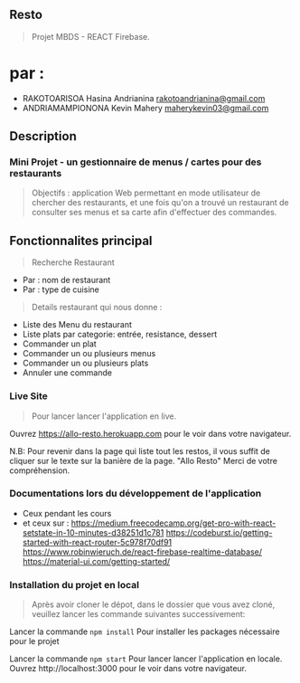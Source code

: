 ## Resto
> Projet MBDS - REACT Firebase.
# par : 
* RAKOTOARISOA Hasina Andrianina rakotoandrianina@gmail.com
* ANDRIAMAMPIONONA Kevin Mahery maherykevin03@gmail.com


## Description

### Mini Projet - un gestionnaire de menus / cartes pour des restaurants
> Objectifs : application Web permettant en mode utilisateur de chercher des restaurants, et une fois qu'on a trouvé un restaurant de consulter ses menus et sa carte afin d'effectuer des commandes.

## Fonctionnalites principal

> Recherche Restaurant

* Par : nom de restaurant
* Par : type de cuisine

> Details restaurant qui nous donne :

* Liste des Menu du restaurant
* Liste plats par categorie: entrée, resistance, dessert
* Commander un plat
* Commander un ou plusieurs menus
* Commander un ou plusieurs plats
* Annuler une commande

### Live Site
> Pour lancer lancer l'application en live.

Ouvrez https://allo-resto.herokuapp.com pour le voir dans votre navigateur. 

N.B: Pour revenir dans la page qui liste tout les restos, il vous suffit de cliquer sur le texte sur la banière de la page.
"Allo Resto"
Merci de votre compréhension.

### Documentations lors du développement de l'application
* Ceux pendant les cours
* et ceux sur :
https://medium.freecodecamp.org/get-pro-with-react-setstate-in-10-minutes-d38251d1c781
https://codeburst.io/getting-started-with-react-router-5c978f70df91
https://www.robinwieruch.de/react-firebase-realtime-database/
https://material-ui.com/getting-started/

### Installation du projet en local
>Après avoir cloner le dépot, dans le dossier que vous avez cloné, veuillez lancer les commande suivantes successivement:

Lancer la commande `npm install`
Pour installer les packages nécessaire pour le projet

Lancer la commande `npm start`
Pour lancer lancer l'application en locale.
Ouvrez http://localhost:3000 pour le voir dans votre navigateur.
